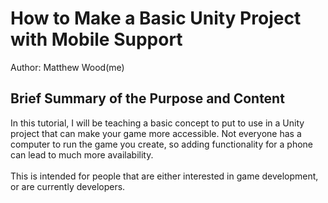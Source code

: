 # How to Make a Basic Unity Project with Mobile Support
Author: Matthew Wood(me)
## Brief Summary of the Purpose and Content
In this tutorial, I will be teaching a basic concept to put to use in a Unity project that can make your game more accessible. Not everyone has a computer to run the game you create, so adding functionality for a phone can lead to much more availability.<br><br>
This is intended for people that are either interested in game development, or are currently developers. 
